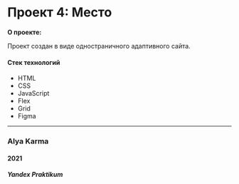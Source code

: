# Проект 4: Место

**О проекте:**

Проект создан в виде одностраничного адаптивного сайта.

#### Стек технологий

* HTML
* CSS
* JavaScript
* Flex
* Grid
* Figma

_____________

### Alya Karma
#### 2021
##### Yandex Praktikum

